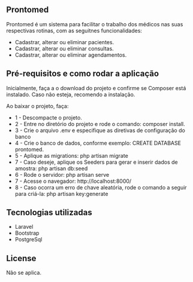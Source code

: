 ## Prontomed

Prontomed é um sistema para facilitar o trabalho dos médicos nas suas respectivas rotinas, com as seguitnes funcionalidades:

- Cadastrar, alterar ou eliminar pacientes.
- Cadastrar, alterar ou eliminar consultas.
- Cadastrar, alterar ou eliminar agendamentos.

## Pré-requisitos e como rodar a aplicação

Inicialmente, faça a o download do projeto e confirme se Composer está instalado. Caso não esteja, recomendo a instalação.

Ao baixar o projeto, faça:
- 1 - Descompacte o projeto.
- 2 - Entre no diretório do projeto e rode o comando: composer install. 
- 3 - Crie o arquivo .env e especifique as diretivas de configuração do banco
- 4 - Crie o banco de dados, conforme exemplo: 
    CREATE DATABASE prontomed.
- 5 - Aplique as migrations: php artisan migrate    
- 7 - Caso deseje, aplique os Seeders para gerar e inserir dados de amostra: php artisan db:seed
- 6 - Rode o servidor: php artisan serve
- 7 - Acesse o navegador: http://localhost:8000/
- 8 - Caso ocorra um erro de chave aleatória, rode o comando a seguir para criá-la: php artisan key:generate

## Tecnologias utilizadas

- Laravel 
- Bootstrap 
- PostgreSql

## License

Não se aplica.
